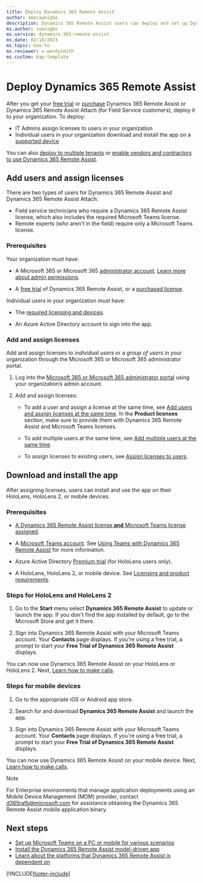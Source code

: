 ```yaml
---
title: Deploy Dynamics 365 Remote Assist
author: amaraanigbo
description: Dynamics 365 Remote Assist users can deploy and set up Dynamics 365 Remote Assist on their devices. 
ms.author: soanigbo
ms.service: dynamics-365-remote-assist
ms.date: 02/16/2023
ms.topic: how-to
ms.reviewer: v-wendysmith
ms.custom: bap-template
---
```


# Deploy Dynamics 365 Remote Assist

After you get your [free trial](try-remote-assist.md) or [purchase](buy-remote-assist.md) Dynamics 365 Remote Assist or Dynamics 365 Remote Assist Attach (for Field Service customers), deploy it to your organization. To deploy:

- IT Admins assign licenses to users in your organization
- Individual users in your organization download and install the app on a [supported device](./requirements.md)

You can also [deploy to multiple tenants](multi-tenant-deployment.md) or [enable vendors and contractors to use Dynamics 365 Remote Assist](vendor-use-RA.md).

## Add users and assign licenses

There are two types of users for Dynamics 365 Remote Assist and Dynamics 365 Remote Assist Attach:

- Field service technicians who require a Dynamics 365 Remote Assist license, which also includes the required Microsoft Teams license.
- Remote experts (who aren't in the field) require only a Microsoft Teams license.

### Prerequisites

Your organization must have:

- A Microsoft 365 or Microsoft 365 [administrator account](https://www.microsoft.com/microsoft-365/business/office-365-administration). [Learn more about admin permissions](/office365/admin/admin-overview/admin-overview).

- A [free trial](try-remote-assist.md) of Dynamics 365 Remote Assist, or a [purchased license](buy-remote-assist.md).

Individual users in your organization must have:

- The [required licensing and devices](./requirements.md).

- An Azure Active Directory account to sign into the app.

### Add and assign licenses

Add and assign licenses to *individual users* or a *group of users* in your organization through the Microsoft 365 or Microsoft 365 administrator portal.

1. Log into the [Microsoft 365 or Microsoft 365 administrator portal](https://www.microsoft.com/microsoft-365/business/office-365-administration) using your organization’s admin account.

1. Add and assign licenses:
   - To add a user and assign a license at the same time, see [Add users and assign licenses at the same time](/office365/admin/add-users/add-users). In the **Product licenses** section, make sure to provide them with Dynamics 365 Remote Assist and Microsoft Teams licenses.

   - To add multiple users at the same time, see [Add multiple users at the same time](/microsoft-365/admin/add-users/add-users#add-multiple-users-at-the-same-time-in-dashboard-view).

   - To assign licenses to existing users, see [Assign licenses to users](/office365/admin/manage/assign-licenses-to-users).


## Download and install the app

After assigning licenses, users can install and use the app on their HoloLens, HoloLens 2, or mobile devices.

### Prerequisites

- [A Dynamics 365 Remote Assist license **and** Microsoft Teams license assigned](#add-users-and-assign-licenses).

- A [Microsoft Teams account](https://teams.microsoft.com/start). See [Using Teams with Dynamics 365 Remote Assist](/dynamics365/mixed-reality/remote-assist/set-up-teams) for more information.

- Azure Active Directory [Premium trial](https://azure.microsoft.com/trial/get-started-active-directory/) (for HoloLens users only).

- A HoloLens, HoloLens 2, or mobile device. See [Licensing and product requirements](./requirements.md).

### Steps for HoloLens and HoloLens 2

1. Go to the **Start** menu select **Dynamics 365 Remote Assist** to update or launch the app. If you don't find the app installed by default, go to the Microsoft Store and get it there.

1. Sign into Dynamics 365 Remote Assist with your Microsoft Teams account. Your **Contacts** page displays. If you're using a free trial, a prompt to start your **Free Trial of Dynamics 365 Remote Assist** displays.

You can now use Dynamics 365 Remote Assist on your HoloLens or HoloLens 2. Next, [Learn how to make calls](making-taking-calls-hololens.md).

### Steps for mobile devices

1. Go to the appropriate iOS or Android app store.

1. Search for and download **Dynamics 365 Remote Assist** and launch the app.

1. Sign into Dynamics 365 Remote Assist with your Microsoft Teams account. Your **Contacts** page displays. If you're using a free trial, a prompt to start your **Free Trial of Dynamics 365 Remote Assist** displays.

You can now use Dynamics 365 Remote Assist on your mobile device. Next, [Learn how to make calls](mobile-app/making-calls-with-ar.md).

> [!Note]
> For Enterprise environments that manage application deployments using an Mobile Device Management (MDM) provider, contact d365rafb@microsoft.com for assistance obtaining the Dynamics 365 Remote Assist mobile application binary.

## Next steps

- [Set up Microsoft Teams on a PC or mobile for various scenarios](set-up-teams.md)
- [Install the Dynamics 365 Remote Assist model-driven app](ra-webapp-install.md)
- [Learn about the platforms that Dynamics 365 Remote Assist is dependent on](faq-deploy.md)

[!INCLUDE[footer-include](../includes/footer-banner.md)]
